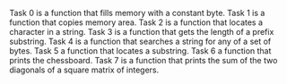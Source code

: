 Task 0 is a function that fills memory with a constant byte.
Task 1 is a function that copies memory area.
Task 2 is a function that locates a character in a string.
Task 3 is a function that gets the length of a prefix substring.
Task 4 is a function that searches a string for any of a set of bytes.
Task 5 a function that locates a substring.
Task 6 a function that prints the chessboard.
Task 7 is a function that prints the sum of the two diagonals of a square matrix of integers.
